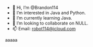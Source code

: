 - 👋 Hi, I’m @Brandon114
- 👀 I’m interested in Java and Python.
- 🌱 I’m currently learning Java.
- 💞️ I’m looking to collaborate on NULL.
- 📫 Email: robot114@icloud.com



aaaaa

<!---
Brandon114/Brandon114 is a ✨ special ✨ repository because its `README.md` (this file) appears on your GitHub profile.
You can click the Preview link to take a look at your changes.
--->
